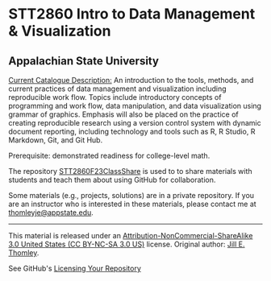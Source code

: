 # STT2860 Intro to Data Management & Visualization
## Appalachian State University

[Current Catalogue Description:](http://bulletin.appstate.edu/) An introduction to the tools, methods, and current practices of data management and visualization including reproducible work flow. Topics include introductory concepts of programming and work flow, data manipulation, and data visualization using grammar of graphics. Emphasis will also be placed on the practice of creating reproducible research using a version control system with dynamic document reporting, including technology and tools such as R, R Studio, R Markdown, Git, and Git Hub. 

Prerequisite: demonstrated readiness for college-level math. 

The repository [STT2860F23ClassShare](https://github.com/STAT-JET-ASU/STT2860F23ClassShare) is used to to share materials with students and teach them about using GitHub for collaboration. 

Some materials (e.g., projects, solutions) are in a private repository. If you are an instructor who is interested in these materials, please contact me at thomleyje@appstate.edu.

***
This material is released under an [Attribution-NonCommercial-ShareAlike 3.0 United States (CC BY-NC-SA 3.0 US)](https://creativecommons.org/licenses/by-nc-sa/3.0/us/) license. Original author: [Jill E. Thomley](https://jillthomley.github.io/). 

See GitHub's [Licensing Your Repository](https://docs.github.com/en/repositories/managing-your-repositorys-settings-and-features/customizing-your-repository/licensing-a-repository)
